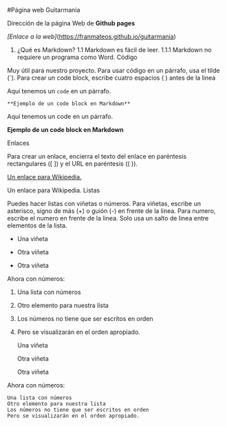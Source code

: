 #Página web Guitarmania

Dirección de la página Web de **Github pages**

*[Enlace a la web]*(https://franmateos.github.io/guitarmania)

1. ¿Qué es Markdown?
1.1 Markdown es fácil de leer.
1.1.1 Markdown no requiere un programa como Word.
Código

Muy útil para nuestro proyecto. Para usar código en un párrafo, usa el tilde (`). Para crear un code block, escribe cuatro espacios ( ) antes de la linea

Aquí tenemos un `code` en un párrafo. 
    
    **Ejemplo de un code block en Markdown**

Aquí tenemos un code en un párrafo.

**Ejemplo de un code block en Markdown**

Enlaces

Para crear un enlace, encierra el texto del enlace en paréntesis rectangulares ([ ]) y el URL en paréntesis (( )).

[Un enlace para Wikipedia.](http://es.wikipedia.org/)

Un enlace para Wikipedia.
Listas

Puedes hacer listas con viñetas o números. Para viñetas, escribe un asterisco, signo de más (+) o guión (-) en frente de la linea. Para numero, escribe el numero en frente de la linea. Solo usa un salto de linea entre elementos de la lista.

* Una viñeta
+ Otra viñeta
- Otra viñeta

Ahora con números:

1. Una lista con números
2. Otro elemento para nuestra lista
4. Los números no tiene que ser escritos en orden
3. Pero se visualizarán en el orden apropiado. 

    Una viñeta

    Otra viñeta

    Otra viñeta

Ahora con números:

    Una lista con números
    Otro elemento para nuestra lista
    Los números no tiene que ser escritos en orden
    Pero se visualizarán en el orden apropiado.

